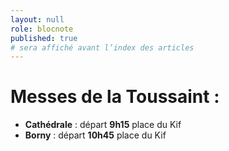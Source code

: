 ```yaml
---
layout: null
role: blocnote
published: true
# sera affiché avant l’index des articles
---
```


# Messes de la Toussaint :

- **Cathédrale** : départ **9h15** place du Kif
- **Borny** : départ **10h45** place du Kif
